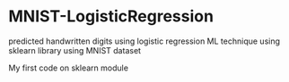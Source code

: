 # MNIST-LogisticRegression
predicted handwritten digits using logistic regression ML technique using sklearn library using MNIST dataset

My first code on sklearn module
